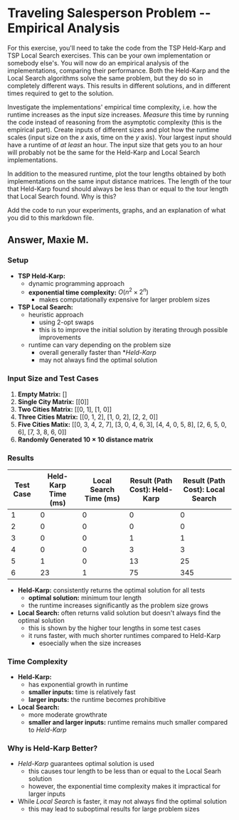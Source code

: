 # Traveling Salesperson Problem -- Empirical Analysis

For this exercise, you'll need to take the code from the TSP Held-Karp and TSP
Local Search exercises. This can be your own implementation or somebody else's.
You will now do an empirical analysis of the implementations, comparing their
performance. Both the Held-Karp and the Local Search algorithms solve the same
problem, but they do so in completely different ways. This results in different
solutions, and in different times required to get to the solution.

Investigate the implementations' empirical time complexity, i.e. how the runtime
increases as the input size increases. *Measure* this time by running the code
instead of reasoning from the asymptotic complexity (this is the empirical
part). Create inputs of different sizes and plot how the runtime scales (input
size on the $x$ axis, time on the $y$ axis). Your largest input should have a
runtime of *at least* an hour. The input size that gets you to an hour will
probably not be the same for the Held-Karp and Local Search implementations.

In addition to the measured runtime, plot the tour lengths obtained by both
implementations on the same input distance matrices. The length of the tour that
Held-Karp found should always be less than or equal to the tour length that
Local Search found. Why is this?

Add the code to run your experiments, graphs, and an explanation of what you did
to this markdown file.

## Answer, Maxie M. 
### Setup 
- **TSP Held-Karp:**
  - dynamic programming approach
  - **exponential time complexity:** $O(n^2 \times 2^n)$
    - makes computationally expensive for larger problem sizes 
- **TSP Local Search:**
  - heuristic approach
    - using 2-opt swaps
    - this is to improve the initial solution by iterating through possible improvements
  - runtime can vary depending on the problem size
    - overall generally faster than **Held-Karp*
    - may not always find the optimal solution
### Input Size and Test Cases 
1. **Empty Matrix:** []
2. **Single City Matrix:** [[0]]
3. **Two Cities Matrix:** [[0, 1], [1, 0]]
4. **Three Cities Matrix:** [[0, 1, 2], [1, 0, 2], [2, 2, 0]]
5. **Five Cities Matix:** [[0, 3, 4, 2, 7], [3, 0, 4, 6, 3], [4, 4, 0, 5, 8], [2, 6, 5, 0, 6], [7, 3, 8, 6, 0]]
6. **Randomly Generated $10\times10$ distance matrix**
### Results 
| Test Case | Held-Karp Time (ms) | Local Search Time (ms) | Result (Path Cost): Held-Karp | Result (Path Cost): Local Search |
|-----------|---------------------|------------------------|-------------------------------|----------------------------------|
|     1     |           0         |            0           |              0                |                  0               |
|     2     |           0         |            0           |              0                |                  0               |
|     3     |           0         |            0           |              1                |                  1               |
|     4     |           0         |            0           |              3                |                  3               |
|     5     |           1         |            0           |              13               |                  25              |
|     6     |           23        |            1           |              75               |                  345             |
- **Held-Karp:** consistently returns the optimal solution for all tests
  - **optimal solution:** minimum tour length
  - the runtime increases significantly as the problem size grows
- **Local Search:** often returns valid solution but doesn't always find the optimal solution
  - this is shown by the higher tour lengths in some test cases
  - it runs faster, with much shorter runtimes compared to Held-Karp
    - esoecially when the size increases
### Time Complexity 
- **Held-Karp:**
  - has exponential growth in runtime
  - **smaller inputs:** time is relatively fast
  - **larger inputs:** the runtime becomes prohibitive 
- **Local Search:**
  - more moderate growthrate
  - **smaller and larger inputs:** runtime remains much smaller compared to *Held-Karp*
### Why is Held-Karp Better?
- *Held-Karp* guarantees optimal solution is used
  - this causes tour length to be less than or equal to the Local Searh solution
  - however, the exponential time complexity makes it impractical for larger inputs
- While *Local Search* is faster, it may not always find the optimal solution
  - this may lead to suboptimal results for large problem sizes 
